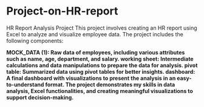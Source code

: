 # Project-on-HR-report

HR Report Analysis Project
This project involves creating an HR report using Excel to analyze and visualize employee data. The project includes the following components:

<b>MOCK_DATA (1): Raw data of employees, including various attributes such as name, age, department, and salary.
<b>working sheet: Intermediate calculations and data manipulations to prepare the data for analysis.
<b>pivot table: Summarized data using pivot tables for better insights.
<b>dashboard: A final dashboard with visualizations to present the analysis in an easy-to-understand format.
The project demonstrates my skills in data analysis, Excel functionalities, and creating meaningful visualizations to support decision-making.
